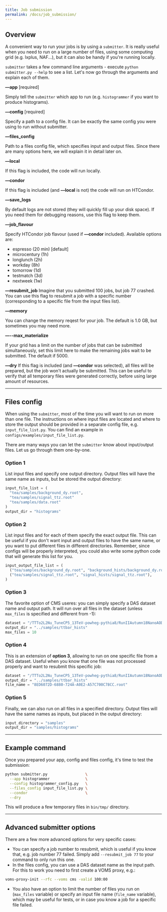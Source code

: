 ```yaml
---
title: Job submission
permalink: /docs/job_submission/
---
```


## Overview

A convenient way to run your jobs is by using a `submitter`. It is really useful when you need to run on a large number of files, using some computing grid (e.g. lxplus, NAF...), but it can also be handy if you're running locally.

`submitter` takes a few command line arguments - execute `python submitter.py --help` to see a list. Let's now go through the arguments and explain each of them.

**&ndash;&ndash;app** [required]

Simply tell the `submitter` which app to run (e.g. `histogrammer` if you want to produce histograms).

**&ndash;&ndash;config** [required]

Specify a path to a config file. It can be exactly the same config you were using to run without submitter.

**&ndash;&ndash;files_config**

Path to a files config file, which specifies input and output files. Since there are many options here, we will explain it in detail later on.

**&ndash;&ndash;local**

If this flag is included, the code will run locally.

**&ndash;&ndash;condor**

If this flag is included (and **&ndash;&ndash;local** is not) the code will run on HTCondor.

**&ndash;&ndash;save_logs**

By default logs are not stored (they will quickly fill up your disk space). If you need them for debugging reasons, use this flag to keep them.

**&ndash;&ndash;job_flavour**

Specify HTCondor job flavour (used if **&ndash;&ndash;condor** included). Available options are:
- espresso (20 min) [default]
- microcentury (1h)
- longlunch (2h)
- workday (8h)
- tomorrow (1d)
- testmatch (3d)
- nextweek (1w)

**&ndash;&ndash;resubmit_job**
Imagine that you submitted 100 jobs, but job 77 crashed. You can use this flag to resubmit a job with a specific number (corresponding to a specific file from the input files list).

**&ndash;&ndash;memory**

You can change the memory reqest for your job. The default is 1.0 GB, but sometimes you may need more.

**&ndash;&ndash;--max_materialize**

If your grid has a limit on the number of jobs that can be submitted simultaneously, set this limit here to make the remaining jobs wait to be submitted. The default if 5000.

**&ndash;&ndash;dry**
If this flag is included (and **&ndash;&ndash;condor** was selected), all files will be prepared, but the job won't actually be submitted. This can be useful to verify that all temporary files were generated correctly, before using large amount of resources.

---

## Files config

When using the `submitter`, most of the time you will want to run on more than one file. The instructions on where input files are located and where to store the output should be provided in a separate config file, e.g. `input_file_list.py`. You can find an example in `configs/examples/input_file_list.py`.

There are many ways you can let the `submitter` know about input/output files. Let us go through them one-by-one.

### Option 1

List input files and specify one output directory. Output files will have the same name as inputs, but be stored the output directory:

```python
input_file_list = (
  "tea/samples/background_dy.root",
  "tea/samples/signal_ttz.root"
  "tea/samples/data.root"
)
output_dir = "histograms"
```

### Option 2

List input files and for each of them specify the exact output file. This can be useful if you don't want input and output files to have the same name, or you want to put different files in different directories. Remember, since configs will be properly interpreted, you could also write some python code that will generate this list for you.

```python
input_output_file_list = (
  ("tea/samples/background_dy.root", "background_hists/background_dy.root"),
  ("tea/samples/signal_ttz.root", "signal_hists/signal_ttz.root"),
)
```

### Option 3

The favorite option of CMS useres: you can simply specify a DAS dataset name and output path. It will run over all files in the dataset (unless `max_files` is specified and different from -1):

```python
dataset = "/TTTo2L2Nu_TuneCP5_13TeV-powheg-pythia8/RunIIAutumn18NanoAODv7-Nano02Apr2020_102X_upgrade2018_realistic_v21-v1/NANOAODSIM"
output_dir = "../samples/ttbar_hists"
max_files = 10
```

### Option 4

This is an extension of **option 3**, allowing to run on one specific file from a DAS dataset. Useful when you know that one file was not processed properly and want to resubmit this specific job:

```python
dataset = "/TTTo2L2Nu_TuneCP5_13TeV-powheg-pythia8/RunIIAutumn18NanoAODv7-Nano02Apr2020_102X_upgrade2018_realistic_v21-v1/NANOAODSIM"
output_dir = "../samples/ttbar_hists"
file_name = "8ED6072D-6880-724A-A0E2-A57C700C78CC.root"
```

### Option 5

Finally, we can also run on all files in a specified directory. Output files will have the same names as inputs, but placed in the output directory:

```python
input_directory = "samples"
output_dir = "samples/histograms"
```

---

## Example command

Once you prepared your app, config and files config, it's time to test the submission:

```bash
python submitter.py                 \
  --app histogrammer                \
  --config histogrammer_config.py   \
  --files_config input_file_list.py \
  --condor                          \
  --dry
```

This will produce a few temporary files in `bin/tmp/` directory.

---

## Advanced submitter options

There are a few more advanced options for very specific cases:
- You can specify a job number to resubmit, which is useful if you know that, e.g. job number 77 failed. Simply add `--resubmit_job 77` to your command to only run this one.
- In the files config, you can use a DAS dataset name as the input path. For this to work you need to first create a VOMS proxy, e.g.:

```bash
voms-proxy-init --rfc --voms cms -valid 100:00
```

- You also have an option to limit the number of files you run on (`max_files` variable) or specify an input file name (`file_name` variable), which may be useful for tests, or in case you know a job for a specific file failed.
